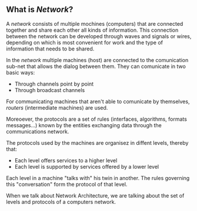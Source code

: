 ## What is *Network*?



A *network* consists of multiple mochines (computers) that are connected together and share each other all kinds of information. This connection between the network can be developed through waves and signals or wires, depending on which is most convenient for work and the type of information that needs to be shared.

In the *network* multiple machines (host) are connected to the comunication sub-net that allows the dialog between them. They can comunicate in two basic ways:

- Through channels point by point
- Through broadcast channels

For communicating machines that aren't able to comunicate by themselves, *routers* (intermediate machines) are used.

Moreoever, the protocols are a set of rules (interfaces, algorithms, formats messages...) known by the entities exchanging data through the communications network.

The protocols used by the machines are organisez in diffent levels, thereby that:

- Each level offers services to a higher level
- Each level is supported by services offered by a lower level

Each level in a machine "talks with" his twin
in another. The rules governing this "conversation" form the protocol of that level.

When we talk about Network Architecture, we are talking about the set of levels and protocols of a computers network.



